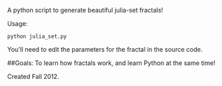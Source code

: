 A python script to generate beautiful julia-set fractals!

Usage:

    python julia_set.py

You'll need to edit the parameters for the fractal in the source code. 

##Goals:
To learn how fractals work, and learn Python at the same time! 

Created Fall 2012.

